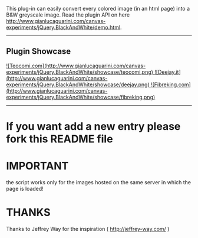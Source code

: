 This plug-in can easily convert every colored image (in an html page) into a B&W greyscale image.
Read the plugin API on here http://www.gianlucaguarini.com/canvas-experiments/jQuery.BlackAndWhite/demo.html.

---------
Plugin Showcase
---------



<a href="http://teocomi.com/photos/">
![Teocomi.com](http://www.gianlucaguarini.com/canvas-experiments/jQuery.BlackAndWhite/showcase/teocomi.png)
</a>


<a href="http://www.deejay.it/dj/extra/widget">
![Deejay.it](http://www.gianlucaguarini.com/canvas-experiments/jQuery.BlackAndWhite/showcase/deejay.png)
</a>

<a href="http://www.fibreking.com/">
![Fibreking.com](http://www.gianlucaguarini.com/canvas-experiments/jQuery.BlackAndWhite/showcase/fibreking.png)
</a>

---------

If you want add a new entry please fork this README file
=================

IMPORTANT
=================
the script works only for the images hosted on the same server in which the page is loaded!

THANKS
=================
Thanks to Jeffrey Way for the inspiration ( http://jeffrey-way.com/ )
